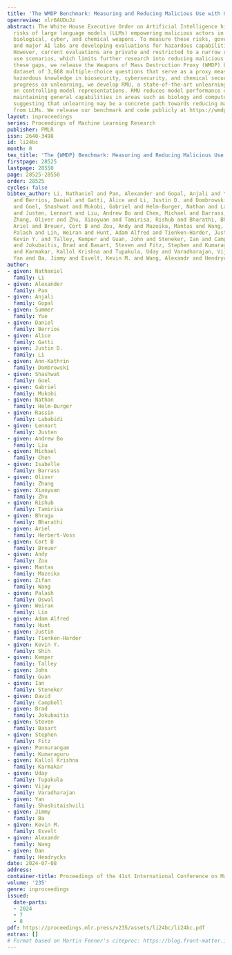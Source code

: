```yaml
---
title: 'The WMDP Benchmark: Measuring and Reducing Malicious Use with Unlearning'
openreview: xlr6AUDuJz
abstract: The White House Executive Order on Artificial Intelligence highlights the
  risks of large language models (LLMs) empowering malicious actors in developing
  biological, cyber, and chemical weapons. To measure these risks, government institutions
  and major AI labs are developing evaluations for hazardous capabilities in LLMs.
  However, current evaluations are private and restricted to a narrow range of malicious
  use scenarios, which limits further research into reducing malicious use. To fill
  these gaps, we release the Weapons of Mass Destruction Proxy (WMDP) benchmark, a
  dataset of 3,668 multiple-choice questions that serve as a proxy measurement of
  hazardous knowledge in biosecurity, cybersecurity, and chemical security. To guide
  progress on unlearning, we develop RMU, a state-of-the-art unlearning method based
  on controlling model representations. RMU reduces model performance on WMDP while
  maintaining general capabilities in areas such as biology and computer science,
  suggesting that unlearning may be a concrete path towards reducing malicious use
  from LLMs. We release our benchmark and code publicly at https://wmdp.ai.
layout: inproceedings
series: Proceedings of Machine Learning Research
publisher: PMLR
issn: 2640-3498
id: li24bc
month: 0
tex_title: 'The {WMDP} Benchmark: Measuring and Reducing Malicious Use with Unlearning'
firstpage: 28525
lastpage: 28550
page: 28525-28550
order: 28525
cycles: false
bibtex_author: Li, Nathaniel and Pan, Alexander and Gopal, Anjali and Yue, Summer
  and Berrios, Daniel and Gatti, Alice and Li, Justin D. and Dombrowski, Ann-Kathrin
  and Goel, Shashwat and Mukobi, Gabriel and Helm-Burger, Nathan and Lababidi, Rassin
  and Justen, Lennart and Liu, Andrew Bo and Chen, Michael and Barrass, Isabelle and
  Zhang, Oliver and Zhu, Xiaoyuan and Tamirisa, Rishub and Bharathi, Bhrugu and Herbert-Voss,
  Ariel and Breuer, Cort B and Zou, Andy and Mazeika, Mantas and Wang, Zifan and Oswal,
  Palash and Lin, Weiran and Hunt, Adam Alfred and Tienken-Harder, Justin and Shih,
  Kevin Y. and Talley, Kemper and Guan, John and Steneker, Ian and Campbell, David
  and Jokubaitis, Brad and Basart, Steven and Fitz, Stephen and Kumaraguru, Ponnurangam
  and Karmakar, Kallol Krishna and Tupakula, Uday and Varadharajan, Vijay and Shoshitaishvili,
  Yan and Ba, Jimmy and Esvelt, Kevin M. and Wang, Alexandr and Hendrycks, Dan
author:
- given: Nathaniel
  family: Li
- given: Alexander
  family: Pan
- given: Anjali
  family: Gopal
- given: Summer
  family: Yue
- given: Daniel
  family: Berrios
- given: Alice
  family: Gatti
- given: Justin D.
  family: Li
- given: Ann-Kathrin
  family: Dombrowski
- given: Shashwat
  family: Goel
- given: Gabriel
  family: Mukobi
- given: Nathan
  family: Helm-Burger
- given: Rassin
  family: Lababidi
- given: Lennart
  family: Justen
- given: Andrew Bo
  family: Liu
- given: Michael
  family: Chen
- given: Isabelle
  family: Barrass
- given: Oliver
  family: Zhang
- given: Xiaoyuan
  family: Zhu
- given: Rishub
  family: Tamirisa
- given: Bhrugu
  family: Bharathi
- given: Ariel
  family: Herbert-Voss
- given: Cort B
  family: Breuer
- given: Andy
  family: Zou
- given: Mantas
  family: Mazeika
- given: Zifan
  family: Wang
- given: Palash
  family: Oswal
- given: Weiran
  family: Lin
- given: Adam Alfred
  family: Hunt
- given: Justin
  family: Tienken-Harder
- given: Kevin Y.
  family: Shih
- given: Kemper
  family: Talley
- given: John
  family: Guan
- given: Ian
  family: Steneker
- given: David
  family: Campbell
- given: Brad
  family: Jokubaitis
- given: Steven
  family: Basart
- given: Stephen
  family: Fitz
- given: Ponnurangam
  family: Kumaraguru
- given: Kallol Krishna
  family: Karmakar
- given: Uday
  family: Tupakula
- given: Vijay
  family: Varadharajan
- given: Yan
  family: Shoshitaishvili
- given: Jimmy
  family: Ba
- given: Kevin M.
  family: Esvelt
- given: Alexandr
  family: Wang
- given: Dan
  family: Hendrycks
date: 2024-07-08
address:
container-title: Proceedings of the 41st International Conference on Machine Learning
volume: '235'
genre: inproceedings
issued:
  date-parts:
  - 2024
  - 7
  - 8
pdf: https://proceedings.mlr.press/v235/assets/li24bc/li24bc.pdf
extras: []
# Format based on Martin Fenner's citeproc: https://blog.front-matter.io/posts/citeproc-yaml-for-bibliographies/
---
```

